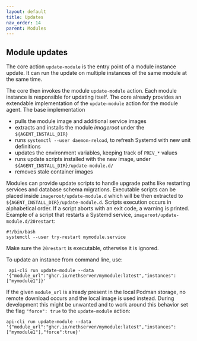 ```yaml
---
layout: default
title: Updates
nav_order: 14
parent: Modules
---
```


## Module updates

The core action `update-module` is the entry point of a module instance
update. It can run the update on multiple instances of the same module at
the same time.

The core then invokes the module `update-module` action. Each module
instance is responsible for updating itself. The core already provides an
extendable implementation of the `update-module` action for the module
agent. The base implementation

- pulls the module image and additional service images
- extracts and installs the module _imageroot_ under the `${AGENT_INSTALL_DIR}`
- runs `systemctl --user daemon-reload`, to refresh Systemd with new unit definitions
- updates the environment variables, keeping track of `PREV_*` values
- runs update scripts installed with the new image, under
  `${AGENT_INSTALL_DIR}/update-module.d/`
- removes stale container images

Modules can provide update scripts to handle upgrade paths like restarting
services and database schema migrations. Executable scripts can be placed
inside `imageroot/update-module.d` which will be then extracted to
`${AGENT_INSTALL_DIR}/update-module.d`. Scripts execution occurs in
alphabetical order. If a script aborts with an exit code, a warning is
printed. Example of a script that restarts a Systemd service,
`imageroot/update-module.d/20restart`:

    #!/bin/bash
    systemctl --user try-restart mymodule.service

Make sure the `20restart` is executable, otherwise it is ignored.

To update an instance from command line, use:

     api-cli run update-module --data '{"module_url":"ghcr.io/nethserver/mymodule:latest","instances":["mymodule1"]}'

If the given `module_url` is already present in the local Podman storage,
no remote download occurs and the local image is used instead. During
development this might be unwanted and to work around this behavior
set the flag `"force": true` to the `update-module` action:

    api-cli run update-module --data '{"module_url":"ghcr.io/nethserver/mymodule:latest","instances":["mymodule1"],"force":true}'
